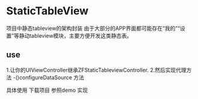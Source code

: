 # StaticTableView

项目中静态tableview的架构封装
由于大部分的APP界面都可能存在“我的”“设置”等静动tableview模块，主要方便开发这类静态表。

## use

1.让你的UIViewController继承ZFStaticTableviewController.
2.然后实现代理方法 -()configureDataSource 方法

具体使用 下载项目 参照demo 实现
